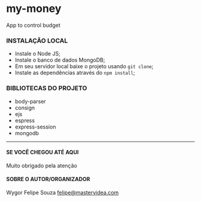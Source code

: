 # my-money
App to control budget

### INSTALAÇÃO LOCAL
* Instale o Node JS;
* Instale o banco de dados MongoDB;
* Em seu servidor local baixe o projeto usando `git clone`;
* Instale as dependências através do `npm install`;

### BIBLIOTECAS DO PROJETO
* body-parser
* consign
* ejs
* espress
* express-session
* mongodb

----------------------------
#### SE VOCÊ CHEGOU ATÉ AQUI
Muito obrigado pela atenção

#### SOBRE O AUTOR/ORGANIZADOR
Wygor Felipe Souza 
felipe@masteryidea.com
